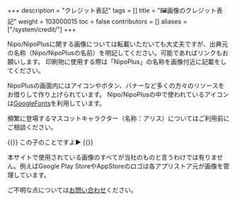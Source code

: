 +++
description = "クレジット表記"
tags = []
title = "🖼️画像のクレジット表記"
weight = 103000015
toc = false
contributors = []
aliases = ["/system/credit/"]
+++

Nipo/NipoPlusに関する画像については転載いただいても大丈夫ですが、出典元の名称（Nipo/NipoPlusの名前）を明記してください。可能であればリンクもお願いします。
印刷物に使用する際は「NipoPlus」の名称を画像付近に記載をしてください。  

NipoPlusの画面内にはアイコンやボタン、バナーなど多くの方々のリソースをお借りして作り上げられています。
Nipo/NipoPlusの中で使われているアイコンは[GoogleFonts](https://fonts.google.com/icons)を利用しています。

頻繁に登場するマスコットキャラクター（名称：アリス）についてはご利用前にご相談ください。

{{<alice pos="right" icon="ok">}}
この子のことですよ▶
{{</alice>}}


本サイトで使用されている画像のすべてが当社のものと言うわけでは有りません。例えばGoogle Play StoreやAppStoreのロゴは各アプリストア元が画像を管理しています。  

ご不明な点については[お問い合わせ](/others/inquery/)ください。
